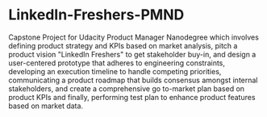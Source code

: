 # LinkedIn-Freshers-PMND
Capstone Project for Udacity Product Manager Nanodegree which involves defining product strategy and KPIs based on market analysis, pitch a product vision "LinkedIn Freshers" to get stakeholder buy-in, and design a user-centered prototype that adheres to engineering constraints, developing  an execution timeline to handle competing priorities, communicating a product roadmap that builds consensus amongst internal stakeholders, and create a comprehensive go to-market plan based on product KPIs and finally, performing test plan to enhance product features based on market data.
